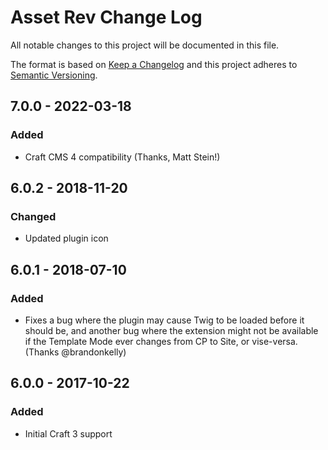 # Asset Rev Change Log
All notable changes to this project will be documented in this file.

The format is based on [Keep a Changelog](http://keepachangelog.com/)
and this project adheres to [Semantic Versioning](http://semver.org/).

## 7.0.0 - 2022-03-18
### Added
- Craft CMS 4 compatibility (Thanks, Matt Stein!)

## 6.0.2 - 2018-11-20
### Changed
- Updated plugin icon

## 6.0.1 - 2018-07-10
### Added
- Fixes a bug where the plugin may cause Twig to be loaded before it should be, and another bug where the extension might not be available if the Template Mode ever changes from CP to Site, or vise-versa. (Thanks @brandonkelly)

## 6.0.0 - 2017-10-22
### Added
- Initial Craft 3 support
